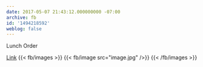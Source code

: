```yaml
---
date: 2017-05-07 21:43:12.000000000 -07:00
archive: fb
id: '1494218592'
weblog: false
---
```


Lunch Order

[Link](https://xkcd.com/1834/)
{{< fb/images >}}
{{< fb/image src="image.jpg" />}}
{{< /fb/images >}}
